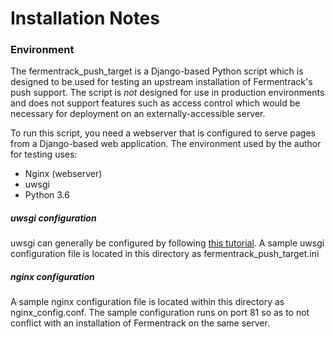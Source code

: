 # Installation Notes

### Environment

The fermentrack_push_target is a Django-based Python script which is designed to be used for testing an upstream 
installation of Fermentrack's push support. The script is *not* designed for use in production environments and does not
support features such as access control which would be necessary for deployment on an externally-accessible server.

To run this script, you need a webserver that is configured to serve pages from a Django-based web application. The
environment used by the author for testing uses:

* Nginx (webserver)
* uwsgi
* Python 3.6

##### uwsgi configuration

uwsgi can generally be configured by following [this tutorial](https://www.digitalocean.com/community/tutorials/how-to-serve-django-applications-with-uwsgi-and-nginx-on-ubuntu-14-04#setting-up-the-uwsgi-application-server).
A sample uwsgi configuration file is located in this directory as fermentrack_push_target.ini

##### nginx configuration

A sample nginx configuration file is located within this directory as nginx_config.conf. The sample configuration runs on port 81 so as to not conflict with an installation of Fermentrack on the same server. 

